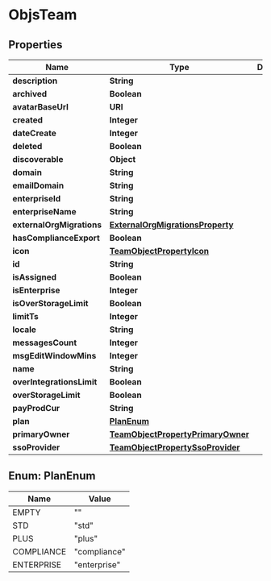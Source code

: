 

# ObjsTeam


## Properties

| Name | Type | Description | Notes |
|------------ | ------------- | ------------- | -------------|
|**description** | **String** |  |  [optional] |
|**archived** | **Boolean** |  |  [optional] |
|**avatarBaseUrl** | **URI** |  |  [optional] |
|**created** | **Integer** |  |  [optional] |
|**dateCreate** | **Integer** |  |  [optional] |
|**deleted** | **Boolean** |  |  [optional] |
|**discoverable** | **Object** |  |  [optional] |
|**domain** | **String** |  |  |
|**emailDomain** | **String** |  |  |
|**enterpriseId** | **String** |  |  [optional] |
|**enterpriseName** | **String** |  |  [optional] |
|**externalOrgMigrations** | [**ExternalOrgMigrationsProperty**](ExternalOrgMigrationsProperty.md) |  |  [optional] |
|**hasComplianceExport** | **Boolean** |  |  [optional] |
|**icon** | [**TeamObjectPropertyIcon**](TeamObjectPropertyIcon.md) |  |  |
|**id** | **String** |  |  |
|**isAssigned** | **Boolean** |  |  [optional] |
|**isEnterprise** | **Integer** |  |  [optional] |
|**isOverStorageLimit** | **Boolean** |  |  [optional] |
|**limitTs** | **Integer** |  |  [optional] |
|**locale** | **String** |  |  [optional] |
|**messagesCount** | **Integer** |  |  [optional] |
|**msgEditWindowMins** | **Integer** |  |  [optional] |
|**name** | **String** |  |  |
|**overIntegrationsLimit** | **Boolean** |  |  [optional] |
|**overStorageLimit** | **Boolean** |  |  [optional] |
|**payProdCur** | **String** |  |  [optional] |
|**plan** | [**PlanEnum**](#PlanEnum) |  |  [optional] |
|**primaryOwner** | [**TeamObjectPropertyPrimaryOwner**](TeamObjectPropertyPrimaryOwner.md) |  |  [optional] |
|**ssoProvider** | [**TeamObjectPropertySsoProvider**](TeamObjectPropertySsoProvider.md) |  |  [optional] |



## Enum: PlanEnum

| Name | Value |
|---- | -----|
| EMPTY | &quot;&quot; |
| STD | &quot;std&quot; |
| PLUS | &quot;plus&quot; |
| COMPLIANCE | &quot;compliance&quot; |
| ENTERPRISE | &quot;enterprise&quot; |



